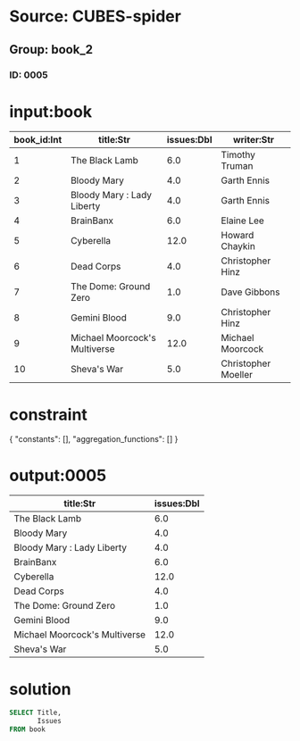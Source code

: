 # Source: CUBES-spider
## Group: book_2
### ID: 0005

# input:book

| book_id:Int | title:Str | issues:Dbl | writer:Str |
|---|---|---|---|
| 1 | The Black Lamb | 6.0 | Timothy Truman |
| 2 | Bloody Mary | 4.0 | Garth Ennis |
| 3 | Bloody Mary : Lady Liberty | 4.0 | Garth Ennis |
| 4 | BrainBanx | 6.0 | Elaine Lee |
| 5 | Cyberella | 12.0 | Howard Chaykin |
| 6 | Dead Corps | 4.0 | Christopher Hinz |
| 7 | The Dome: Ground Zero | 1.0 | Dave Gibbons |
| 8 | Gemini Blood | 9.0 | Christopher Hinz |
| 9 | Michael Moorcock's Multiverse | 12.0 | Michael Moorcock |
| 10 | Sheva's War | 5.0 | Christopher Moeller |

# constraint

{
  "constants": [],
  "aggregation_functions": []
}

# output:0005

| title:Str | issues:Dbl |
|---|---|
| The Black Lamb | 6.0 |
| Bloody Mary | 4.0 |
| Bloody Mary : Lady Liberty | 4.0 |
| BrainBanx | 6.0 |
| Cyberella | 12.0 |
| Dead Corps | 4.0 |
| The Dome: Ground Zero | 1.0 |
| Gemini Blood | 9.0 |
| Michael Moorcock's Multiverse | 12.0 |
| Sheva's War | 5.0 |

# solution

```sql
SELECT Title,
       Issues
FROM book
```
